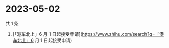 # 2023-05-02

共 1 条

<!-- BEGIN -->
<!-- 最后更新时间 Tue May 02 2023 09:56:54 GMT+0800 (China Standard Time) -->

1. [「港车北上」6 月 1
   日起接受申请](https://www.zhihu.com/search?q=「港车北上」6 月 1 日起接受申请)

<!-- END -->
